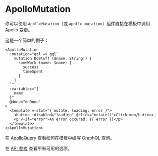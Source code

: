 # ApolloMutation

你可以使用 `ApolloMutation`（或 `apollo-mutation`）组件直接在模板中调用 Apollo 变更。

这是一个简单的例子：

```vue
<ApolloMutation
  :mutation="gql => gql`
    mutation DoStuff ($name: String!) {
      someWork (name: $name) {
        success
        timeSpent
      }
    }
  `"
  :variables="{
    name
  }"
  @done="onDone"
>
  <template v-slot="{ mutate, loading, error }">
    <button :disabled="loading" @click="mutate()">Click me</button>
    <p v-if="error">An error occured: {{ error }}</p>
  </template>
</ApolloMutation>
```

在 [ApolloQuery](./query.md) 查看如何在模板中编写 GraphQL 查询。

在 [API 参考](../../api/apollo-mutation.md) 查看所有可用的选项。
